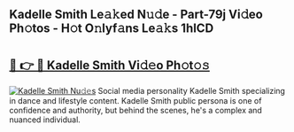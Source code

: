 ## Kadelle Smith Le𝚊𝚔ed N𝚞𝚍e - Part-79j Vi𝚍eo Ph𝚘tos - H𝚘t O𝚗lyf𝚊ns Le𝚊𝚔s 1hICD

# <h2><a href="http://hf7lr4g.feru.top/?c=Kadelle+Smith">🔗 👉 🔴 Kadelle Smith Vi𝚍𝚎o Ph𝚘t𝚘𝚜</a></h2>

[![Kadelle Smith Nu𝚍𝚎s](https://i.imgur.com/0TWrTi3.gif)](http://hf7lr4g.feru.top/?c=Kadelle+Smith)
Social media personality Kadelle Smith specializing in dance and lifestyle content. Kadelle Smith public persona is one of confidence and authority, but behind the scenes, he's a complex and nuanced individual. 
